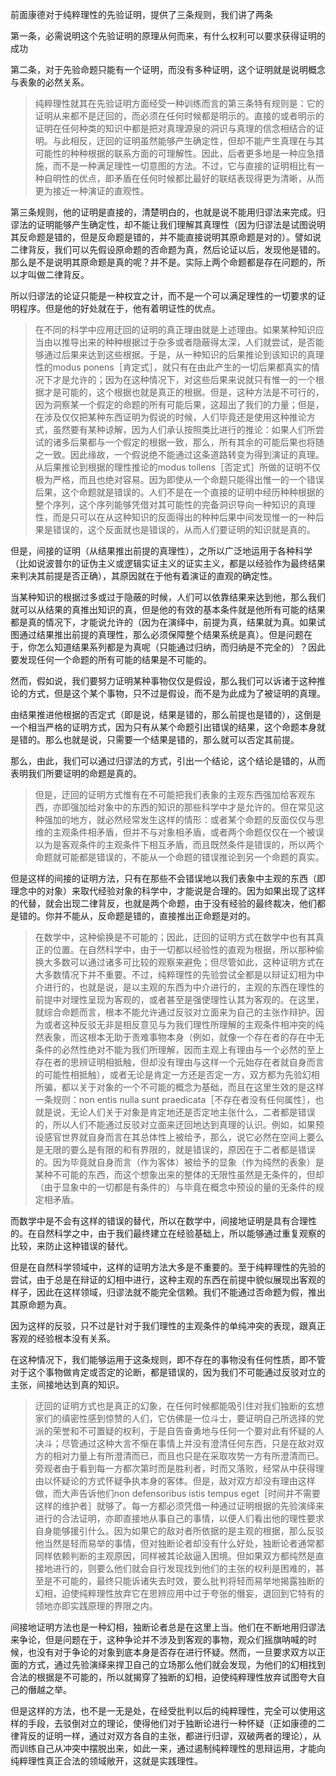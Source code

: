 <p data-pid="WGSGV72a">前面康德对于纯粹理性的先验证明，提供了三条规则，我们讲了两条</p><p data-pid="aTojdt2K">第一条，必需说明这个先验证明的原理从何而来，有什么权利可以要求获得证明的成功</p><p data-pid="ufY8M4DU">第二条，对于先验命题只能有一个证明，而没有多种证明，这个证明就是说明概念与表象的必然关系。</p><blockquote data-pid="HpLy4NTv">纯粹理性就其在先验证明方面经受一种训练而言的第三条特有规则是：它的证明从来都不是迂回的，而必须在任何时候都是明示的。直接的或者明示的证明在任何种类的知识中都是把对真理源泉的洞识与真理的信念相结合的证明。与此相反，迂回的证明虽然能够产生确定性，但却不能产生真理在与其可能性的种种根据的联系方面的可理解性。因此，后者更多地是一种应急措施，而不是一种满足理性一切意图的方法。不过，它与直接的证明相比有一种自明性的优点，即矛盾在任何时候都比最好的联结表现得更为清晰，从而更为接近一种演证的直观性。</blockquote><p data-pid="krHzacj-">第三条规则，他的证明是直接的，清楚明白的，也就是说不能用归谬法来完成。归谬法的证明能够产生确定性，却不能让我们理解其真理性（因为归谬法是试图说明其反命题是错的，但是反命题是错的，并不能直接说明其原命题是对的）。譬如说二律背反，我们可以先假设原命题的否命题为真，然后论证以后，发现他是错的。那么是不是说明其原命题是真的呢？并不是。实际上两个命题都是存在问题的，所以才叫做二律背反。</p><p data-pid="__IEj8vW">所以归谬法的论证只能是一种权宜之计，而不是一个可以满足理性的一切要求的证明程序。但是他的好处就在于，他有着明证性的优点。</p><blockquote data-pid="T0H4RKA3">在不同的科学中应用迂回的证明的真正理由就是上述理由。如果某种知识应当由以推导出来的种种根据过于杂多或者隐蔽得太深，人们就尝试，是否能够通过后果来达到这些根据。于是，从一种知识的后果推论到该知识的真理性的modus ponens［肯定式］，就只有在由此产生的一切后果都真实的情况下才是允许的；因为在这种情况下，对这些后果来说就只有惟一的一个根据才是可能的，这个根据也就是真正的根据。但是，这种方法是不可行的，因为洞察某一个假定的命题的所有可能后果，这超出了我们的力量；但是，在涉及仅仅把某种东西证明为假说的时候，人们毕竟还是使用这种推论方式，虽然要有某种谅解，因为人们承认按照类比进行的推论：如果人们所尝试的诸多后果都与一个假定的根据一致，那么，所有其余的可能后果也将随之一致。因此缘故，一个假说绝不能通过这条道路转变为得到演证的真理。从后果推论到根据的理性推论的modus tollens［否定式］所做的证明不仅极为严格，而且也绝对容易。因为即使从一个命题只能得出惟一的一个错误后果，这个命题就是错误的。人们不是在一个直接的证明中经历种种根据的整个序列，这个序列能够凭借对其可能性的完备洞识导向一种知识的真理性，而是只可以在从这种知识的反面得出的种种后果中间发现惟一的一种后果是错误的，这个反面就也是错误的，从而人们要证明的知识就是真的。</blockquote><p data-pid="z55AYDnr">但是，间接的证明（从结果推出前提的真理性），之所以广泛地运用于各种科学（比如说波普尔的证伪主义或逻辑实证主义的证实主义，都是以经验作为最终结果来判决其前提是否正确），其原因就在于他有着演证的直观的确定性。</p><p data-pid="dk5_5rbN">当某种知识的根据过多或过于隐蔽的时候，人们可以依靠结果来达到他，那么我们就可以从结果的真推出知识的真，但是他的有效的基本条件就是他所有可能的结果都是真的情况下，才能说允许的（因为在演绎中，前提为真，结果就为真。如果试图通过结果推出前提的真理性，那么必须保障整个结果系统是真）。但是问题在于，你怎么知道结果系列都是为真呢（只能通过归纳，而归纳是不完全的）？因此要发现任何一个命题的所有可能的结果是不可能的。</p><p data-pid="e4oFWcvm">然而，假如说，我们要努力证明某种事物仅仅是假设，那么我们可以诉诸于这种推论的方式，但是这个某个事物，只不过是假设，而不是为此成为了被证明的真理。</p><p data-pid="hESN6fLI">由结果推进他根据的否定式（即是说，结果是错的，那么前提也是错的），这倒是一个相当严格的证明方式，因为只有从某个命题引出错误的结果，这个命题本身就是错的。那么也就是说，只需要一个结果是错的，那么就可以否定其前提。</p><p data-pid="KkfLbWsd">那么，由此，我们可以通过归谬法的方式，引出一个结论，这个结论是错的，从而表明我们所要证明的命题是真的。</p><blockquote data-pid="3Q86WQ-m">但是，迂回的证明方式惟有在不可能把我们表象的主观东西强加给客观东西，亦即强加给对象中的东西的知识的那些科学中才是允许的。但在常见这种强加的地方，就必然经常发生这样的情形：或者某个命题的反面仅仅与思维的主观条件相矛盾，但并不与对象相矛盾，或者两个命题仅仅在一个被误以为是客观条件的主观条件下相互矛盾，而且既然条件是错误的，所以两个命题就可能都是错误的，不能从一个命题的错误推论到另一个命题的真实。</blockquote><p data-pid="vv1y2upo">但是这样的间接的证明方法，只有在那些不会错误地以我们表象中主观的东西（即理念中的对象）来取代经验对象的科学中，才能说是合理的。因为如果出现了这样的代替，就会出现二律背反，也就是两个命题，由于没有经验的最终裁决，他们都是错的。你并不能从，反命题是错的，直接推出正命题是对的。</p><blockquote data-pid="ex08y3Hb">在数学中，这种偷换是不可能的；因此，迂回的证明方式在数学中也有其真正的位置。在自然科学中，由于一切都以经验性的直观为根据，所以那种偷换大多数可以通过诸多可比较的观察来避免；但尽管如此，这种证明方式在大多数情况下并不重要。不过，纯粹理性的先验尝试全都是以辩证幻相为中介进行的，也就是说，是以主观的东西为中介进行的，主观的东西在理性的前提中对理性呈现为客观的，或者甚至是强使理性认其为客观的。在这里，就综合命题而言，根本不能允许通过反驳对立面来为自己的主张作辩护。因为或者这种反驳无非是相反意见与为我们理性所理解的主观条件相冲突的纯然表象，而这根本无助于责难事物本身（例如，就像一个存在者的存在中无条件的必然性绝对不能为我们所理解，因而主观上有理由与一个必然的至上存在者的思辨证明相抵触，但却没有理由与这样一个元始存在者就自身而言的可能性相抵触），或者无论是肯定一方还是否定一方，双方都为先验幻相所骗，都以关于对象的一个不可能的概念为基础，而且在这里生效的是这样一条规则：non entis nulla sunt praedicata［不存在者没有任何属性］，也就是说，无论人们关于对象是肯定地还是否定地主张什么，二者都是错误的，所以人们不能通过反驳对立面来迂回地达到真理的认识。例如，如果预设感官世界就自身而言在其总体性上被给予，那么，说它必然在空间上要么是无限的要么是有限的和有界限的，就是错误的，原因在于二者都是错误的。因为毕竟就自身而言（作为客体）被给予的显象（作为纯然的表象）是某种不可能的东西，而这个想象出来的整体的无限性虽然是无条件的，但却（由于显象中的一切都是有条件的）与毕竟在概念中预设的量的无条件的规定相矛盾。</blockquote><p data-pid="Xn2K7ekE">而数学中是不会有这样的错误的替代，所以在数学中，间接地证明是具有合理性的。在自然科学之中，由于我们最终建立在经验基础上，所以能够通过重复观察的比较，来防止这种错误的替代。</p><p data-pid="AQWGi4cZ">但是在自然科学领域中，这样的证明方法大多是不重要的。至于纯粹理性的先验的尝试，由于总是在辩证的幻相中进行，这种主观的东西在前提中貌似展现出客观的样子，因此在这样领域，归谬法就不能完全信赖。我们不能通过否命题为假，推出其原命题为真。</p><p data-pid="Bp6gMyiF">因为这样的反驳，只不过是针对于我们理性的主观条件的单纯冲突的表现，跟真正客观的经验根本没有关系。</p><p data-pid="pJB_QwWp">在这种情况下，我们能够运用于这条规则，即不存在的事物没有任何性质，即不管对于这个事物做肯定或否定的论断，都是错误的，因为我们不可能通过反驳对立的主张，间接地达到真的知识。</p><blockquote data-pid="R-6Snupu">迂回的证明方式也是真正的幻象，在任何时候都能吸引住对我们独断的玄想家们的缜密性感到惊赞的人们，它仿佛是一位斗士，要证明自己所选择的党派的荣誉和不可置疑的权利，于是自告奋勇地与任何一个要对此有怀疑的人决斗；尽管通过这种大言不惭在事情上并没有澄清任何东西，只是在敌对双方的相对力量上有所澄清而已，而且也只是在采取攻势一方有所澄清而已。旁观者由于看到每一方都次第时而是胜利者，时而又落败，经常从中获得理由以怀疑论的方式怀疑争执本身的客体。但是，敌对双方却没有理由这样做，而大声告诉他们non defensoribus istis tempus eget［时间并不需要这样的维护者］就够了。每一方都必须凭借一种通过证明根据的先验演绎来进行的合法证明，亦即直接地从事自己的事情，以便人们看出他的理性要求自身能够援引什么。因为如果它的敌对者所依据的是主观的根据，那么反驳他当然是轻而易举的事情，但对独断论者却没有什么好处，独断论者通常都同样依赖判断的主观原因，同样被其论敌逼入困境。但如果双方都纯然是直接地进行的，则要么他们就会自行发现找到他们的主张的权利是困难的，甚至是不可能的，最终只能诉诸失去时效，要么批判将轻而易举地揭露独断的幻相，迫使纯粹理性放弃它在思辨应用中过于夸张的僭妄，退回到它特有的领地亦即实践原理的界限之内。</blockquote><p data-pid="FA9zMl-S">间接地证明方法也是一种幻相，独断论者总是在这里上当。他们在不断地用归谬法来争论，但是问题在于，这种争论并不涉及到客观的事物，观众们摇旗呐喊的时候，也没有对于争论的对象到底本身是否存在进行怀疑。然而，一旦要求双方以正面的方式，通过先验演绎来捍卫自己的立场那么他们就会发现，为他们的幻相找到合法的根据是不可能的，所以就揭穿了独断的幻相，迫使纯粹理性放弃试图夸大自己的僭越之举。</p><p data-pid="p0FMMWwG">但是这样的方法，也不是一无是处，在经受批判以后的纯粹理性，完全可以使用这样的手段，去驳倒对立的理论，使得他们对于独断论进行一种怀疑（正如康德的二律背反的证明一样，通过对双方各自的主张，都进行归谬，双破两者的理论），从而训练自己从冲突中摆脱出来，如此一来，通过遏制纯粹理性的思辩运用，才能向纯粹理性真正合法的领域敞开，这就是实践理性。</p><p></p>